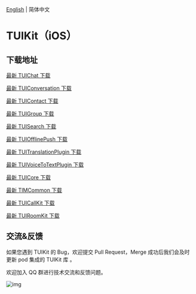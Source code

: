[English](./README.md) | 简体中文

# TUIKit（iOS）

## 下载地址

[最新 TUIChat 下载](https://im.sdk.cloud.tencent.cn/download/tuikit/7.7.5282/ios/TUIChat.zip)

[最新 TUIConversation 下载](https://im.sdk.cloud.tencent.cn/download/tuikit/7.7.5282/ios/TUIConversation.zip)

[最新 TUIContact 下载](https://im.sdk.cloud.tencent.cn/download/tuikit/7.7.5282/ios/TUIContact.zip)

[最新 TUIGroup 下载](https://im.sdk.cloud.tencent.cn/download/tuikit/7.7.5282/ios/TUIGroup.zip)

[最新 TUISearch 下载](https://im.sdk.cloud.tencent.cn/download/tuikit/7.7.5282/ios/TUISearch.zip)

[最新 TUIOfflinePush 下载](https://im.sdk.cloud.tencent.cn/download/tuikit/7.7.5282/ios/TUIOfflinePush.zip)

[最新 TUITranslationPlugin 下载](https://im.sdk.cloud.tencent.cn/download/tuikit/7.7.5282/ios/TUITranslationPlugin.zip)

[最新 TUIVoiceToTextPlugin 下载](https://im.sdk.cloud.tencent.cn/download/tuikit/7.7.5282/ios/TUIVoiceToTextPlugin.zip)

[最新 TUICore 下载](https://im.sdk.cloud.tencent.cn/download/tuikit/7.7.5282/ios/TUICore.zip)

[最新 TIMCommon 下载](https://im.sdk.cloud.tencent.cn/download/tuikit/7.7.5282/ios/TIMCommon.zip)

[最新 TUICallKit 下载](https://im.sdk.cloud.tencent.cn/download/tuikit/7.7.5282/ios/TUICallKit.zip)

[最新 TUIRoomKit 下载](https://im.sdk.cloud.tencent.cn/download/tuikit/7.7.5282/ios/TUIRoomKit.zip)


## 交流&反馈

如果您遇到 TUIKit 的 Bug，欢迎提交  Pull Request，Merge 成功后我们会及时更新 pod 集成的 TUIKit 库 。

欢迎加入 QQ 群进行技术交流和反馈问题。

![img]( https://im.sdk.qcloud.com/tools/resource/officialwebsite/pictures/doc_tuikit_qq_group.jpg)
